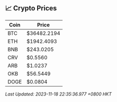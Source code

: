 ## 📈 Crypto Prices

| Coin | Price |
| ---- | ----- |
| BTC | $36482.2194 |
| ETH | $1942.4093 |
| BNB | $243.0205 |
| CRV | $0.5560 |
| ARB | $1.0237 |
| OKB | $56.5449 |
| DOGE | $0.0804 |

_Last Updated: 2023-11-18 22:35:36.977 +0800 HKT_